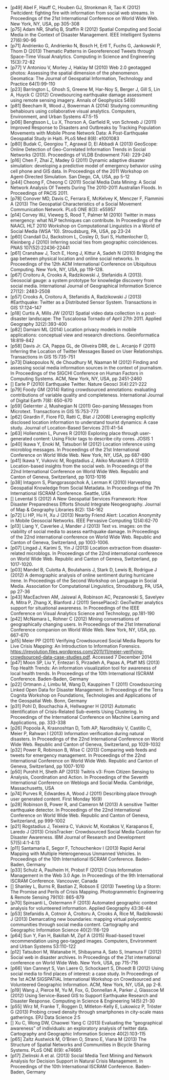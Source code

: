 * [p49] Abel F, Hauff C, Houben GJ, Stronkman R, Tao K (2012) Twitcident: fighting fire with information from social web streams. In Proceedings of the 21st International Conference on World Wide Web. New York, NY, USA, pp 305-308
* [p75] Adam NR, Shafiq B, Staffin R (2012) Spatial Computing and Social Media in the Context of Disaster Management. IEEE Intelligent Systems 27(6):90-96
* [p71] Andrienko G, Andrienko N, Bosch H, Ertl T, Fuchs G, Jankowski P, Thom D (2013) Thematic Patterns in Georeferenced Tweets through Space-Time Visual Analytics. Computing in Science and Engineering 15(3):72-82
* [p77] V Antoniou V, Morley J, Haklay M (2010) Web 2.0 geotagged photos: Assessing the spatial dimension of the phenomenon. Geomatica: The Journal of Geospatial Information, Technology and Practice 64(1):99-110
* [p23] Barrington L, Ghosh S, Greene M, Har-Noy S, Berger J, Gill S, Lin A, Huyck C (2012) Crowdsourcing earthquake damage assessment using remote sensing imagery. Annals of Geophysics 54(6)
* [p81] Beecham R, Wood J, Bowerman A (2014) Studying communiting behabiours using collaborative visual analytics. Computers, Environment, and Urban Systems 47:5-15
* [p06] Bengtsson L, Lu X, Thorson A, Garfield R, von Schreeb J (2011) Improved Response to Disasters and Outbreaks by Tracking Population Movements with Mobile Phone Network Data: A Post-Earthquake Geospatial Study in Haiti. PLoS Med 8(8): e1001083
* [p80] Budak C, Georgiou T, Agrawal D, El Abbadi A (2013) GeoScope: Online Detection of Geo-Correlated Information Trends in Social Networks (2013). Proceedings of VLDB Endowment 7(4): 229-240
* [p16] Chen F, Zhai Z, Madey G (2011) Dynamic adaptive disaster simulation: developing a predictive model of emergency behavior using cell phone and GIS data. In Proceedings of the 2011 Workshop on Agent-Directed Simulation. San Diego, CA, USA, pp 5-12
* [p44] Cheong F, Cheong C (2011) Social Media Data Mining: A Social Network Analysis Of Tweets During The 2010-2011 Australian Floods. In Proceedings of PACIS 2011.
* [p78] Conover MD, Davis C, Ferrara E, McKelvey K, Menczer F, Flammini A (2013) The Geospatial Characteristics of a Social Movement Communication Network. PLoS ONE 8(3): e55957
* [p14] Corvey WJ, Vieweg S, Rood T, Palmer M (2010) Twitter in mass emergency: what NLP techniques can contribute. In Proceedings of the NAACL HLT 2010 Workshop on Computational Linguistics in a World of Social Media (WSA '10). Stroudsburg, PA, USA, pp 23-24
* [p60] Crandall DJ, Backstrom L, Cosley D, Suri S, Huttenlocher D, Kleinberg J (2010) Inferring social ties from geographic coincidences. PNAS 107(52):22436-22441
* [p61] Cranshaw J, Toch E, Hong J, Kittur A, Sadeh N (2010) Bridging the gap between physical location and online social networks. In Proceedings of the 12th ACM International Conference on Ubiquitous Computing. New York, NY, USA, pp 119-128.
* [p67] Croitoru A, Crooks A, Radzikowski J, Stefanidis A (2013). Geosocial gauge: a system prototype for knowledge discovery from social media. International Journal of Geographical Information Science 27(12): 2483-2508 
* [p57] Crooks A, Croitoru A, Stefanidis A, Radzikowski J (2013) #Earthquake: Twitter as a Distributed Sensor System. Transactions in GIS 17:124–147
* [p18] Curtis A, Mills JW (2012) Spatial video data collection in a post-disaster landscape: The Tuscaloosa Tornado of April 27th 2011. Applied Geography 32(2):393-400
* [p82] Damiani ML (2014) Location privacy models in mobile applications: conceptual view and research directions. Geoinformatica 18:819-842
* [p58] Davis Jr. CA, Pappa GL, de Oliveira DRR, de L. Arcanjo F (2011) Inferring the Location of Twitter Messages Based on User Relationships. Transactions in GIS 15:735-751
* [p73] Diakopoulos N, de Choudhury M, Naaman M (2012) Finding and assessing social media information sources in the context of journalism. In Proceedings of the SIGCHI Conference on Human Factors in Computing Systems. ACM, New York, NY, USA, pp 2451-2460
* [] Earle P (2010) Earthquake Twitter. Nature Geosci 3(4):221-222
* [p79] Foody GM (2014) Rating crowdsourced annotations: evaluating contributions of variable quality and completeness. International Journal of Digital Earth 7(8): 650-670
* [p59] Gelernter J, Mushegian N (2011) Geo-parsing Messages from Microtext. Transactions in GIS 15:753-773
* [p62] Girardin F, Fiore FD, Ratti C, Blat J (2008) Leveraging explicitly disclosed location information to understand tourist dynamics: A case study. Journal of Location-Based Services 2(1):41-54
* [p63] Hollenstein L, Purves R (2010) Exploring place through user-generated content: Using Flickr tags to describe city cores. JOSIS 1 
* [p40] Ikawa Y, Enoki M, Tatsubori M (2012) Location inference using microblog messages. In Proceedings of the 21st International Conference on World Wide Web. New York, NY, USA, pp 687-690
* [p41] Ikawa Y, Vukovic M, Rogstadius J, Akiko Murakami A (2013) Location-based insights from the social web. In Proceedings of the 22nd International Conference on World Wide Web. Republic and Canton of Geneva, Switzerland, pp 1013-1016
* [p38] Intagorn S, Plangprasopchok A, Lerman K (2010) Harvesting Geospatial Knowledge from Social Metadata. In Proceedings of the 7th International ISCRAM Conference. Seattle, USA
* [] Levental S (2012) A New Geospatial Services Framework: How Disaster Preparedness Efforts Should Integrate Neogeography. Journal of Map & Geography Libraries 8(2): 134-162 
* [p72] Li HP, Hu H, Xu J (2013) Nearby Friend Alert: Location Anonymity in Mobile Geosocial Networks. IEEE Pervasive Computing 12(4):62-70
* [p13] Liang Y, Caverlee J, Mander J (2013) Text vs. images: on the viability of social media to assess earthquake damage. In Proceedings of the 22nd international conference on World Wide Web. Republic and Canton of Geneva, Switzerland, pp 1003-1006.
* [p07] Lingad J, Karimi S, Yin J (2013) Location extraction from disaster-related microblogs. In Proceedings of the 22nd international conference on World Wide Web. Republic and Canton of Geneva, Switzerland, pp 1017-1020.
* [p03] Mandel B, Culotta A, Boulahanis J, Stark D, Lewis B, Rodrigue J (2012) A demographic analysis of online sentiment during hurricane Irene. In Proceedings of the Second Workshop on Language in Social Media. Association for Computational Linguistics, Stroudsburg, PA, USA, pp 27-36
* [p43] MacEachren AM, Jaiswal A, Robinson AC, Pezanowski S, Savelyev A, Mitra P, Zhang X, Blanford J (2011) SensePlace2: GeoTwitter analytics support for situational awareness. In Proceedings of the IEEE Conference on Visual Analytics Science and Technology, pp.181-190
* [p42] McNamara L, Rohner C (2012) Mining conversations of geographically changing users. In Proceedings of the 21st International Conference companion on World Wide Web. New York, NY, USA, pp. 667-670
* [p15] Meier PP (2011) Verifying Crowdsourced Social Media Reports for Live Crisis Mapping: An Introduction to Information Forensics. https://irevolution.files.wordpress.com/2011/11/meier-verifying-crowdsourced-data-case-studies.pdf. Accessed 7 December 2014 
* [p47] Moon SP, Liu Y, Entezari S, Pirzadeh A, Papas A, Pfaff MS (2013) Top Health Trends: An information visualization tool for awareness of local health trends. In Proceedings of the 10th International ISCRAM Conference. Baden-Baden, Germany
* [p22] Ortmann J, Limbu M, Wang D, Kauppinen T (2011) Crowdsourcing Linked Open Data for Disaster Management. In Proceedings of the Terra Cognita Workshop on Foundations, Technologies and Applications of the Geospatial Web. Bonn, Germany
* [p31] Pohl D, Bouchachia A, Hellwagner H (2012) Automatic Identification of Crisis-Related Sub-events Using Clustering. In Proceedings of the International Conference on Machine Learning and Applications, pp. 333-338
* [p26] Popoola A, Krasnoshtan D, Toth AP, Naroditskiy V, Castillo C, Meier P, Rahwan I (2013) Information verification during natural disasters. In Proceedings of the 22nd International Conference on World Wide Web. Republic and Canton of Geneva, Switzerland, pp 1029-1032
* [p32] Power R, Robinson B, Wise C (2013) Comparing web feeds and tweets for emergency management. In Proceedings of the 22nd International Conference on World Wide Web. Republic and Canton of Geneva, Switzerland, pp 1007-1010
* [p50] Purohit H, Sheth AP (2013) Twitris v3: From Citizen Sensing to Analysis, Coordination and Action. In Proceedings of the Seventh International Conference on Weblogs and Social Media. Cambridge, Massachusetts, USA
* [p74] Purves R, Edwardes A, Wood J (2011) Describing place through user generated content. First Monday 16(9)
* [p28] Robinson B, Power R, and Cameron M (2013) A sensitive Twitter earthquake detector. In Proceedings of the 22nd International Conference on World Wide Web. Republic and Canton of Geneva, Switzerland, pp 999-1002
* [p21] Rogstadius J, Teixeira C, Vukovic M, Kostakos V, Karapanos E, Laredo J (2013) CrisisTracker: Crowdsourced Social Media Curation for Disaster Awareness. IBM Journal of Research and Development 57(5):4:1-4:13
* [p11] Santamaria E, Segor F, Tchouchenkov I (2013) Rapid Aerial Mapping with Multiple Heterogeneous Unmanned Vehicles. In Proceedings of the 10th International ISCRAM Conference. Baden-Baden, Germany
* [p33] Schulz A, Paulheim H, Probst F (2012) Crisis Information Management in the Web 3.0 Age. In Proceedings of the 9th International ISCRAM Conference. Vancouver, Canada
* [] Shanley L, Burns R, Bastian Z, Robson E (2013) Tweeting Up a Storm: The Promise and Perils of Crisis Mapping. Photogrammetric Engineering & Remote Sensing 79(10): 865-879
* [p70] Spinsanti L, Ostermann F (2013) Automated geographic context analysis for volunteered information. Applied Geography 43:36-44
* [p53] Stefanidis A, Cotnoir A, Croitoru A, Crooks A, Rice M, Radzikowski J (2013) Demarcating new boundaries: mapping virtual polycentric communities through social media content. Cartography and Geographic Information Science 40(2):116-129
* [p64] Sun Y, Fan H, Bakillah M, Zipf A (2015) Road-based travel recommendation using geo-tagged images. Computers, Environment and Urban Systems 53:110-122
* [p12] Tatsubori M, Watanabe H, Shibayama A, Sato S, Imamura F (2012) Social web in disaster archives. In Proceedings of the 21st international conference on World Wide Web. New York, USA, pp 715-716 
* [p66] Van Canneyt S, Van Laere O, Schockaert S, Dhoedt B (2012) Using social media to find places of interest: a case study. In Proceedings of the 1st ACM SIGSPATIAL International Workshop on Crowdsourced and Volunteered Geographic Information. ACM, New York, NY, USA, pp 2-8.
* [p19] Wang J, Pierce M, Yu M, Fox, G, Donnellan A, Parker J, Glasscoe M (2012) Using Service-Based GIS to Support Earthquake Research and Disaster Response. Computing in Science & Engineering 14(5):21-30
* [p55] Wirz M, Franke T, Roggen D, Mitleton-Kelly E, Lukowicz P, Tröster G (2013) Probing crowd density through smartphones in city-scale mass gatherings. EPJ Data Science 2:5
* [] Xu C, Wong DW, Chaowei Yang C (2013) Evaluating the “geographical awareness” of individuals: an exploratory analysis of twitter data. Cartography and Geographic Information Science 40(2):103-115
* [p65] Zaltz Austwick M, O’Brien O, Strano E, Viana M (2013) The Structure of Spatial Networks and Communities in Bicycle Sharing Systems. PLoS ONE 8(9): e74685
* [p17] Zielinski A et al. (2013) Social Media Text Mining and Network Analysis for Decision Support in Natural Crisis Management. In Proceedings of the 10th International ISCRAM Conference. Baden-Baden, Germany
